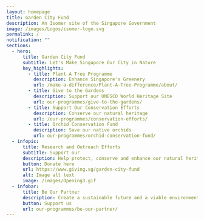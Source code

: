 ```yaml
---
layout: homepage
title: Garden City Fund
description: An Isomer site of the Singapore Government
image: /images/Logos/isomer-logo.svg
permalink: /
notification: ""
sections:
  - hero:
      title: Garden City Fund
      subtitle: Let's Make Singapore Our City in Nature
      key_highlights:
        - title: Plant A Tree Programme
          description: Enhance Singapore's Greenery
          url: /make-a-difference/Plant-A-Tree-Programme/about/
        - title: Give to the Gardens
          description: Support our UNESCO World Heritage Site
          url: our-programmes/give-to-the-gardens/
        - title: Support Our Conservation Efforts
          description: Conserve our natural heritage
          url: /our-programmes/conservation-efforts/
        - title: Orchid Conservation Fund
          description: Save our native orchids
          url: our-programmes/orchid-conservation-fund/
  - infopic:
      title: Research and Outreach Efforts
      subtitle: Support our
      description: Help protect, conserve and enhance our natural heritage
      button: Donate here
      url: https://www.giving.sg/garden-city-fund
      alt: Image alt text
      image: /images/Opening3.gif
  - infobar:
      title: Be Our Partner
      description: Create a sustainable future and a viable environment
      button: Support us
      url: our-programmes/be-our-partner/
---
```


